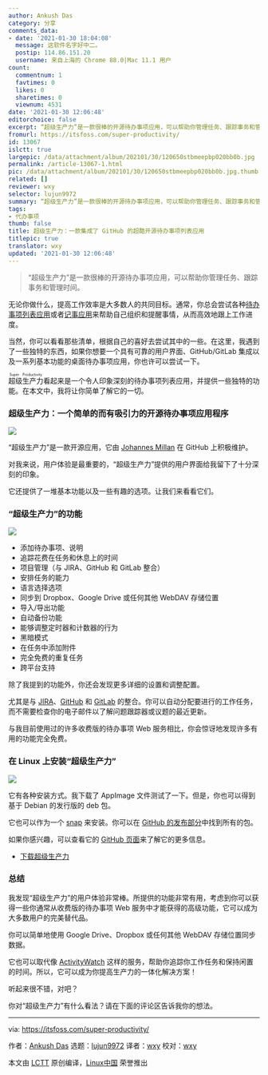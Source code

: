 ```yaml
---
author: Ankush Das
category: 分享
comments_data:
- date: '2021-01-30 18:04:08'
  message: 这软件名字好中二。
  postip: 114.86.151.20
  username: 来自上海的 Chrome 88.0|Mac 11.1 用户
count:
  commentnum: 1
  favtimes: 0
  likes: 0
  sharetimes: 0
  viewnum: 4531
date: '2021-01-30 12:06:48'
editorchoice: false
excerpt: “超级生产力”是一款很棒的开源待办事项应用，可以帮助你管理任务、跟踪事务和管理时间。
fromurl: https://itsfoss.com/super-productivity/
id: 13067
islctt: true
largepic: /data/attachment/album/202101/30/120650stbmeepbp020bb0b.jpg
permalink: /article-13067-1.html
pic: /data/attachment/album/202101/30/120650stbmeepbp020bb0b.jpg.thumb.jpg
related: []
reviewer: wxy
selector: lujun9972
summary: “超级生产力”是一款很棒的开源待办事项应用，可以帮助你管理任务、跟踪事务和管理时间。
tags:
- 代办事项
thumb: false
title: 超级生产力：一款集成了 GitHub 的超酷开源待办事项列表应用
titlepic: true
translator: wxy
updated: '2021-01-30 12:06:48'
---
```



> 
> “超级生产力”是一款很棒的开源待办事项应用，可以帮助你管理任务、跟踪事务和管理时间。
> 
> 
> 


无论你做什么，提高工作效率是大多数人的共同目标。通常，你总会尝试各种[待办事项列表应用](https://itsfoss.com/to-do-list-apps-linux/)或者[记事应用](https://itsfoss.com/note-taking-apps-linux/)来帮助自己组织和提醒事情，从而高效地跟上工作进度。


当然，你可以看看那些清单，根据自己的喜好去尝试其中的一些。在这里，我遇到了一些独特的东西，如果你想要一个具有可靠的用户界面、GitHub/GitLab 集成以及一系列基本功能的桌面待办事项应用，你也许可以尝试一下。


<ruby> 超级生产力 <rt>  Super Productivity </rt></ruby>看起来是一个令人印象深刻的待办事项列表应用，并提供一些独特的功能。在本文中，我将让你简单了解它的一切。


### 超级生产力：一个简单的而有吸引力的开源待办事项应用程序


![](/data/attachment/album/202101/30/120650stbmeepbp020bb0b.jpg)


“超级生产力”是一款开源应用，它由 [Johannes Millan](https://github.com/johannesjo) 在 GitHub 上积极维护。


对我来说，用户体验是最重要的，“超级生产力”提供的用户界面给我留下了十分深刻的印象。


它还提供了一堆基本功能以及一些有趣的选项。让我们来看看它们。


### “超级生产力”的功能


![](/data/attachment/album/202101/30/120652cgoxoosgow473gzo.jpg)


* 添加待办事项、说明
* 追踪花费在任务和休息上的时间
* 项目管理（与 JIRA、GitHub 和 GitLab 整合）
* 安排任务的能力
* 语言选择选项
* 同步到 Dropbox、Google Drive 或任何其他 WebDAV 存储位置
* 导入/导出功能
* 自动备份功能
* 能够调整定时器和计数器的行为
* 黑暗模式
* 在任务中添加附件
* 完全免费的重复任务
* 跨平台支持


除了我提到的功能外，你还会发现更多详细的设置和调整配置。


尤其是与 [JIRA](https://www.atlassian.com/software/jira)、[GitHub](https://github.com/) 和 [GitLab](https://about.gitlab.com) 的整合。你可以自动分配要进行的工作任务，而不需要检查你的电子邮件以了解问题跟踪器或议题的最近更新。


与我目前使用过的许多收费版的待办事项 Web 服务相比，你会惊讶地发现许多有用的功能完全免费。


### 在 Linux 上安装“超级生产力”


![](/data/attachment/album/202101/30/120654k8qw4c4j1qdbhqwm.jpg)


它有各种安装方式。我下载了 AppImage 文件测试了一下。但是，你也可以得到基于 Debian 的发行版的 deb 包。


它也可以作为一个 [snap](https://snapcraft.io/superproductivity) 来安装。你可以在 [GitHub 的发布部分](https://github.com/johannesjo/super-productivity/releases)中找到所有的包。


如果你感兴趣，可以查看它的 [GitHub 页面](https://github.com/johannesjo/super-productivity)来了解它的更多信息。


* [下载超级生产力](https://github.com/johannesjo/super-productivity/releases)


### 总结


我发现“超级生产力”的用户体验非常棒。所提供的功能非常有用，考虑到你可以获得一些你通常从收费版的待办事项 Web 服务中才能获得的高级功能，它可以成为大多数用户的完美替代品。


你可以简单地使用 Google Drive、Dropbox 或任何其他 WebDAV 存储位置同步数据。


它也可以取代像 [ActivityWatch](https://itsfoss.com/activitywatch/) 这样的服务，帮助你追踪你工作任务和保持闲置的时间。所以，它可以成为你提高生产力的一体化解决方案！


听起来很不错，对吧？


你对“超级生产力”有什么看法？请在下面的评论区告诉我你的想法。




---


via: <https://itsfoss.com/super-productivity/>


作者：[Ankush Das](https://itsfoss.com/author/ankush/) 选题：[lujun9972](https://github.com/lujun9972) 译者：[wxy](https://github.com/wxy) 校对：[wxy](https://github.com/wxy)


本文由 [LCTT](https://github.com/LCTT/TranslateProject) 原创编译，[Linux中国](https://linux.cn/) 荣誉推出